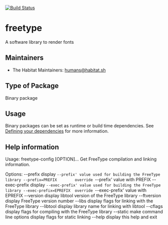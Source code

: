 [![Build Status](https://dev.azure.com/chefcorp-partnerengineering/Chef%20Base%20Plans/_apis/build/status/chef-base-plans.freetype?branchName=master)](https://dev.azure.com/chefcorp-partnerengineering/Chef%20Base%20Plans/_build/latest?definitionId=151&branchName=master)

# freetype

A software library to render fonts

## Maintainers

* The Habitat Maintainers: <humans@habitat.sh>

## Type of Package

Binary package

## Usage

Binary packages can be set as runtime or build time dependencies. See [Defining your dependencies](https://www.habitat.sh/docs/developing-packages/developing-packages/#sts=Define%20Your%20Dependencies) for more information.

## Help information

Usage: freetype-config [OPTION]...
Get FreeType compilation and linking information.

Options:
  --prefix               display `--prefix' value used for building the
                         FreeType library
  --prefix=PREFIX        override `--prefix' value with PREFIX
  --exec-prefix          display `--exec-prefix' value used for building
                         the FreeType library
  --exec-prefix=EPREFIX  override `--exec-prefix' value with EPREFIX
  --version              display libtool version of the FreeType library
  --ftversion            display FreeType version number
  --libs                 display flags for linking with the FreeType library
  --libtool              display library name for linking with libtool
  --cflags               display flags for compiling with the FreeType
                         library
  --static               make command line options display flags
                         for static linking
  --help                 display this help and exit
